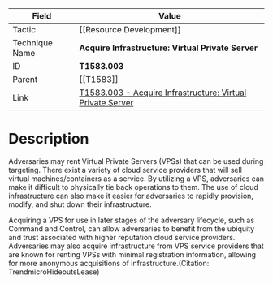 
|Field|Value|
|---|---|
|Tactic|[[Resource Development]]|
|Technique Name|**Acquire Infrastructure: Virtual Private Server**|
|ID|**T1583.003**|
|Parent|[[T1583]]|
|Link|[T1583.003 - Acquire Infrastructure: Virtual Private Server](https://attack.mitre.org/techniques/T1583/003)|

# Description

Adversaries may rent Virtual Private Servers (VPSs) that can be used during targeting. There exist a variety of cloud service providers that will sell virtual machines/containers as a service. By utilizing a VPS, adversaries can make it difficult to physically tie back operations to them. The use of cloud infrastructure can also make it easier for adversaries to rapidly provision, modify, and shut down their infrastructure.

Acquiring a VPS for use in later stages of the adversary lifecycle, such as Command and Control, can allow adversaries to benefit from the ubiquity and trust associated with higher reputation cloud service providers. Adversaries may also acquire infrastructure from VPS service providers that are known for renting VPSs with minimal registration information, allowing for more anonymous acquisitions of infrastructure.(Citation: TrendmicroHideoutsLease)